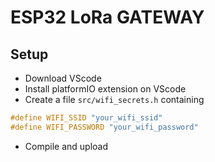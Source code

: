 # ESP32 LoRa GATEWAY

## Setup

- Download VScode
- Install platformIO extension on VScode
- Create a file ``src/wifi_secrets.h`` containing
  
```cpp
#define WIFI_SSID "your_wifi_ssid"
#define WIFI_PASSWORD "your_wifi_password"
```

- Compile and upload
